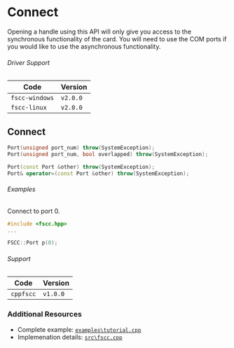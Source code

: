 # Connect

Opening a handle using this API will only give you access to the
synchronous functionality of the card. You will need to use the COM ports
if you would like to use the asynchronous functionality.

###### Driver Support
| Code           | Version
| -------------- | --------
| `fscc-windows` | `v2.0.0` 
| `fscc-linux`   | `v2.0.0` 


## Connect
```c++
Port(unsigned port_num) throw(SystemException);
Port(unsigned port_num, bool overlapped) throw(SystemException);

Port(const Port &other) throw(SystemException);
Port& operator=(const Port &other) throw(SystemException);
```

###### Examples
Connect to port 0.
```c++
#include <fscc.hpp>
...

FSCC::Port p(0);
```

###### Support
| Code           | Version
| -------------- | --------
| `cppfscc`        | `v1.0.0`


### Additional Resources
- Complete example: [`examples\tutorial.cpp`](https://github.com/commtech/cppfscc/blob/master/examples/tutorial/tutorial.cpp)
- Implemenation details: [`src\fscc.cpp`](https://github.com/commtech/cppfscc/blob/master/src/fscc.cpp)
